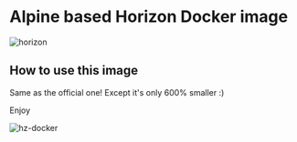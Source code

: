 # Alpine based Horizon Docker image

![horizon](https://github.com/rethinkdb/horizon/blob/next/github-banner.png)

## How to use this image

Same as the official one! Except it's only 600% smaller :)

Enjoy

![hz-docker](http://i.imgur.com/TgHXErZ.png)
